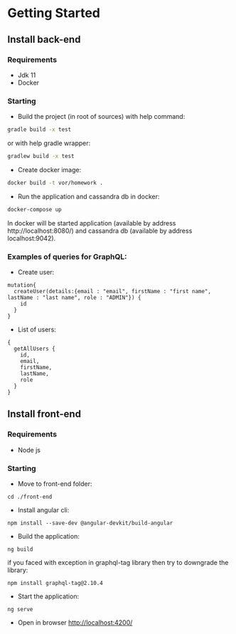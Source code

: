 # Getting Started

## Install back-end

### Requirements

* Jdk 11
* Docker

### Starting

* Build the project (in root of sources) with help command:

```bash
gradle build -x test
```
or with help gradle wrapper:

```bash
gradlew build -x test
```

* Create docker image:

```bash
docker build -t vor/homework .
```

* Run the application and cassandra db in docker:

```bash
docker-compose up
```

In docker will be started application (available by address http://localhost:8080/) and 
cassandra db (available by address localhost:9042).

### Examples of queries for GraphQL:

* Create user:
```text
mutation{
  createUser(details:{email : "email", firstName : "first name", lastName : "last name", role : "ADMIN"}) {
    id
  }
}
```
* List of users:
```text
{
  getAllUsers {
    id,
    email,
    firstName,
    lastName,
    role
  }
}
```

## Install front-end

### Requirements

* Node js

### Starting

* Move to front-end folder: 

```text
cd ./front-end
```

* Install angular cli:
```text
npm install --save-dev @angular-devkit/build-angular
```

* Build the application:
```text
ng build
```

if you faced with exception in graphql-tag library then try to downgrade the library:

```text
npm install graphql-tag@2.10.4
```

* Start the application:
```text
ng serve
```

* Open in browser [http://localhost:4200/](http://localhost:4200/)
